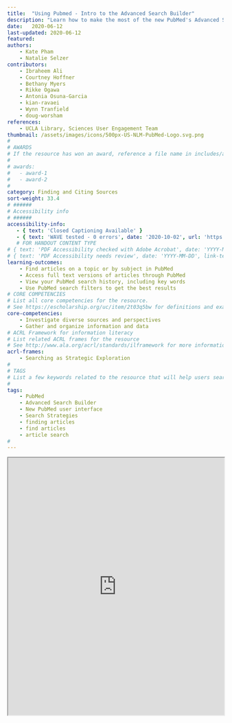 ```yaml
---
title:  "Using Pubmed - Intro to the Advanced Search Builder"
description: "Learn how to make the most of the new PubMed's Advanced Search Builder!"
date:   2020-06-12
last-updated: 2020-06-12
featured: 
authors:
    - Kate Pham
    - Natalie Selzer
contributors:
    - Ibraheem Ali
    - Courtney Hoffner
    - Bethany Myers
    - Rikke Ogawa
    - Antonia Osuna-Garcia
    - kian-ravaei
    - Wynn Tranfield
    - doug-worsham
references:
    - UCLA Library, Sciences User Engagement Team
thumbnail: /assets/images/icons/500px-US-NLM-PubMed-Logo.svg.png
#
# AWARDS
# If the resource has won an award, reference a file name in includes/awards/ without the .html. For example, if it was accepted to PRIMO, you would write "primo". If the award isn't in includes/awards, create a new award file!
#
# awards: 
#   - award-1
#   - award-2
#
category: Finding and Citing Sources
sort-weight: 33.4
# ######
# Accessibility info
# ######
accessibility-info:
   - { text: 'Closed Captioning Available' }
   - { text: 'WAVE tested - 0 errors', date: '2020-10-02', url: 'https://wave.webaim.org/' }
   # FOR HANDOUT CONTENT TYPE
# { text: 'PDF Accessibility checked with Adobe Acrobat', date: 'YYYY-MM-DD' }
# { text: 'PDF Accessibility needs review', date: 'YYYY-MM-DD', link-text: 'Issue reported', url: 'link to issue' } 
learning-outcomes:
    - Find articles on a topic or by subject in PubMed
    - Access full text versions of articles through PubMed
    - View your PubMed search history, including key words
    - Use PubMed search filters to get the best results
# CORE COMPETENCIES
# List all core competencies for the resource.
# See https://escholarship.org/uc/item/2t03q5bw for definitions and examples of each core competency
core-competencies:
    - Investigate diverse sources and perspectives
    - Gather and organize information and data
# ACRL Framework for information literacy
# List related ACRL frames for the resource
# See http://www.ala.org/acrl/standards/ilframework for more information
acrl-frames:
    - Searching as Strategic Exploration
#
# TAGS
# List a few keywords related to the resource that will help users search for it.
#
tags:
    - PubMed
    - Advanced Search Builder
    - New PubMed user interface
    - Search Strategies
    - finding articles
    - find articles
    - article search
#
---
```

<iframe width="100%" height="600" src="https://www.youtube.com/embed/T2_2v77PDuE" frameborder="1" allow="accelerometer; autoplay; encrypted-media; gyroscope; picture-in-picture" allowfullscreen></iframe>
